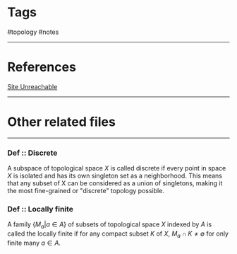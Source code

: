 # Tags
#topology #notes 

---

# References
[Site Unreachable](https://math.harvard.edu/~auroux/131f19/)

---


# Other related files


---

### Def :: Discrete
A subspace of topological space $X$ is called discrete if every point in space $X$ is isolated and has its own singleton set as a neighborhood. This means that any subset of X can be considered as a union of singletons, making it the most fine-grained or "discrete" topology possible.


### Def :: Locally finite
A family $\{M_{a}|a\in A\}$ of subsets of topological space $X$ indexed by $A$ is called the locally finite if for any compact subset $K$ of $X$, $M_{a}\cap K\not=\emptyset$ for only finite many $a\in A$.  
